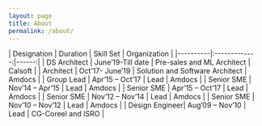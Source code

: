 ```yaml
---
layout: page
title: About
permalink: /about/
---
```



| Designation   |      Duration       |  Skill Set |  Organization  |
|----------|:-------------:|------:|
| DS Architect  |  June’19-Till date | Pre-sales and ML Architect | Calsoft |
| Architect  |    Oct’17- June’19   |   Solution and Software Architect | Amdocs  |
| Group Lead  | Apr’15 – Oct’17 |   Lead | Amdocs |
| Senior SME  | Nov’14 – Apr’15 |   Lead | Amdocs |
| Senior SME  | Apr’15 – Oct’17 |   Lead | Amdocs  |
| Senior SME  | Nov’12 – Nov’14 |   Lead | Amdocs |
| Senior SME  | Nov’10 – Nov’12 |   Lead | Amdocs |
| Design Engineer| Aug’09 – Nov’10 |   Lead | CG-Coreel and ISRO  |


